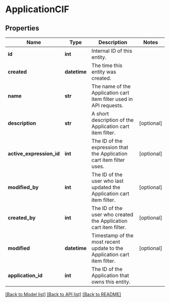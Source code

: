 # ApplicationCIF

## Properties
Name | Type | Description | Notes
------------ | ------------- | ------------- | -------------
**id** | **int** | Internal ID of this entity. | 
**created** | **datetime** | The time this entity was created. | 
**name** | **str** | The name of the Application cart item filter used in API requests. | 
**description** | **str** | A short description of the Application cart item filter. | [optional] 
**active_expression_id** | **int** | The ID of the expression that the Application cart item filter uses. | [optional] 
**modified_by** | **int** | The ID of the user who last updated the Application cart item filter. | [optional] 
**created_by** | **int** | The ID of the user who created the Application cart item filter. | [optional] 
**modified** | **datetime** | Timestamp of the most recent update to the Application cart item filter. | [optional] 
**application_id** | **int** | The ID of the Application that owns this entity. | 

[[Back to Model list]](../README.md#documentation-for-models) [[Back to API list]](../README.md#documentation-for-api-endpoints) [[Back to README]](../README.md)


